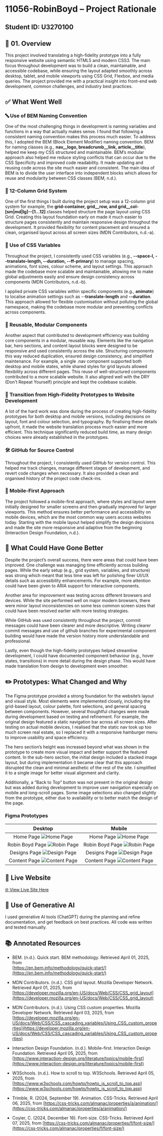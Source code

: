 # 11056-RobinBoyd – Project Rationale

## Student ID: U3270100

## 📌 01. Overview

This project involved translating a high-fidelity prototype into a fully responsive website using semantic HTML5 and modern CSS3. The main focus throughout development was to build a clean, maintainable, and accessible codebase, while ensuring the layout adapted smoothly across desktop, tablet, and mobile viewports using CSS Grid, Flexbox, and media queries. The project provided me with a practical insight into front-end web development, common challenges, and industry best practices.


## ✅ What Went Well

### 🔤 Use of BEM Naming Convention


One of the most challenging things in development is naming variables and functions in a way that actually makes sense. I found that following a consistent naming convention makes this process much easier. To address this, I adopted the BEM (Block Element Modifier) naming convention. BEM for naming classes (e.g., **nav\_\_logo, breadcrumb\_\_link, article\_\_title**), helped me keep my CSS structured and maintainable. BEM’s modular approach also helped me reduce styling conflicts that can occur due to the CSS Specificity and improved code readability. It made updating and reusing code across the site much easier and consistent. The main idea of BEM is to divide the user interface into independent blocks which allows for reuse and modularity between CSS classes (BEM, n.d.).

### 🧱 12-Column Grid System

One of the first things I built during the project setup was a 12-column grid system for example, the **grid-container, grid\_\_row, and grid\_\_col-\[sm|md|lg\]--\[1...12\]** classes helped structure the page layout using CSS Grid. Creating this layout foundation early on made it much easier to structure pages consistently and maintain responsive design throughout the development. It provided flexibility for content placement and ensured a clean, organised layout across all screen sizes (MDN Contributors, n.d.-a).

### 🎨 Use of CSS Variables
 
Throughout the project, I consistently used CSS variables (e.g., **--space-l, --translate-length, --duration, --ff-primary**) to manage spacing, animations, font sizes, colour scheme, and layout settings. This approach made the codebase more scalable and maintainable, allowing me to make global adjustments easily and ensure design consistency across components (MDN Contributors, n.d.-b).

I applied private CSS variables within specific components (e.g., **animate**) to localise animation settings such as --**translate-length** and **--duration**. This approach allowed for flexible customisation without polluting the global namespace, making the codebase more modular and preventing conflicts across components.

### 🔁 Reusable, Modular Components
  
Another aspect that contributed to development efficiency was building core components in a modular, reusable way. Elements like the navigation bar, hero sections, and content layout blocks were designed to be responsive and used consistently across the site. Structuring components this way reduced duplication, ensured design consistency, and simplified maintenance. For example, a single .nav component supported both desktop and mobile states, while shared styles for grid layouts allowed flexibility across different pages. This reuse of well-structured components contributed to a more scalable website. It also aligned well with the DRY (Don’t Repeat Yourself) principle and kept the codebase scalable.

### 🚧 Transition from High-Fidelity Prototypes to Website Development

A lot of the hard work was done during the process of creating high-fidelity prototypes for both desktop and mobile versions, including decisions on layout, font and colour selection, and typography. By finalising these details upfront, it made the website translation process much easier and more efficient. This technique significantly reduced build time, as many design choices were already established in the prototypes.


### 🛠️ GitHub for Source Control 
 
Throughout the project, I consistently used GitHub for version control. This helped me track changes, manage different stages of development, and revert code changes when necessary. It also provided a clean and organised history of the project code check-ins.

### 📱 Mobile-First Approach

The project followed a mobile-first approach, where styles and layout were initially designed for smaller screens and then gradually improved for larger viewports. This method ensures better performance and accessibility on mobile devices, which are the most common way users access websites today. Starting with the mobile layout helped simplify the design decisions and made the site more responsive and adaptive from the beginning (Interaction Design Foundation, n.d.).


## 🔄 What Could Have Gone Better

Despite the project’s overall success, there were areas that could have been improved. One challenge was managing time efficiently across building pages. While the early setup (e.g., grid system, variables, and structure) was strong which meant that less time was left for polishing finer UI/UX details such as accessibility enhancements. For example, more attention could have been given to ARIA support for interactive components.

Another area for improvement was testing across different browsers and devices. While the site performed well on major modern browsers, there were minor layout inconsistencies on some less common screen sizes that could have been resolved earlier with more testing strategies.

While GitHub was used consistently throughout the project, commit messages could have been clearer and more descriptive. Writing clearer commit messages and use of github branches for experimental component building would have made the version history more understandable and professional.

Lastly, even though the high-fidelity prototypes helped streamline development, I could have documented component behaviour (e.g., hover states, transitions) in more detail during the design phase. This would have made translation from design to development even smoother.


## ✏️ Prototypes: What Changed and Why

The Figma prototype provided a strong foundation for the website’s layout and visual style. Most elements were implemented closely, including the grid-based layout, colour palette, font selections, and general spacing between components. However, several thoughtful changes were made during development based on testing and refinement. For example, the original design featured a static navigation bar across all screen sizes. After testing on actual mobile devices, I realised that the static nav took up too much screen real estate, so I replaced it with a responsive hamburger menu to improve usability and space efficiency.

The hero section’s height was increased beyond what was shown in the prototype to create more visual impact and better support the featured content. In the sub-hero section, the initial design included a stacked image layout, but during implementation it became clear that this approach disrupted the clean and minimal aesthetic of the rest of the site. I simplified it to a single image for better visual alignment and clarity.

Additionally, a “Back to Top” button was not present in the original design but was added during development to improve user navigation especially on mobile and long-scroll pages. Some image selections also changed slightly from the prototype, either due to availability or to better match the design of the page.

### Figma Prototypes

|                             Desktop                             |                                 Mobile                                 |
| :-------------------------------------------------------------: | :--------------------------------------------------------------------: |
|     Home Page ![Home Page](./assets/images/figma/Home.png)      |     Home Page ![Home Page](./assets/images/figma/Home-Mobile.png)      |
| Robin Boyd Page ![Robin Page](./assets/images/figma/Robin.png)  | Robin Boyd Page ![Robin Page](./assets/images/figma/Robin-Mobile.png)  |
|  Designs Page ![Design Page](./assets/images/figma/Design.png)  |  Designs Page ![Design Page](./assets/images/figma/Design-Mobile.png)  |
| Content Page ![Content Page](./assets/images/figma/Content.png) | Content Page ![Content Page](./assets/images/figma/Content-Mobile.png) |


## 🔗 Live Website

[🌐 View Live Site Here](https://your-live-link.com)  


## 🤖 Use of Generative AI

I used generative AI tools (ChatGPT) during the planning and refine documentation, and get feedback on best practices. All code was written and tested manually.


## 📚 Annotated Resources

- BEM. (n.d.). Quick start. BEM methodology. Retrieved April 01, 2025, from  
  [https://en.bem.info/methodology/quick-start/](https://en.bem.info/methodology/quick-start/)

- MDN Contributors. (n.d.). CSS grid layout. Mozilla Developer Network. Retrieved April 01, 2025, from  
  [https://developer.mozilla.org/en-US/docs/Web/CSS/CSS_grid_layout](https://developer.mozilla.org/en-US/docs/Web/CSS/CSS_grid_layout)

- MDN Contributors. (n.d.). Using CSS custom properties. Mozilla Developer Network. Retrieved April 03, 2025, from   
  [https://developer.mozilla.org/en-US/docs/Web/CSS/CSS_cascading_variables/Using_CSS_custom_properties](https://developer.mozilla.org/en-US/docs/Web/CSS/CSS_cascading_variables/Using_CSS_custom_properties)

- Interaction Design Foundation. (n.d.). Mobile-first. Interaction Design Foundation. Retrieved April 05, 2025, from  
  [https://www.interaction-design.org/literature/topics/mobile-first](https://www.interaction-design.org/literature/topics/mobile-first)
  
- W3Schools. (n.d.). How to scroll to top. W3Schools. Retrieved April 05, 2025, from [https://www.w3schools.com/howto/howto_js_scroll_to_top.asp](https://www.w3schools.com/howto/howto_js_scroll_to_top.asp)

- Trimble, R. (2024, September 19). Animation. CSS-Tricks. Retrieved April 06, 2025, from [https://css-tricks.com/almanac/properties/a/animation/](https://css-tricks.com/almanac/properties/a/animation/)

- Coyier, C. (2024, December 16). Font-size. CSS-Tricks. Retrieved April 07, 2025, from [https://css-tricks.com/almanac/properties/f/font-size/](https://css-tricks.com/almanac/properties/f/font-size/)